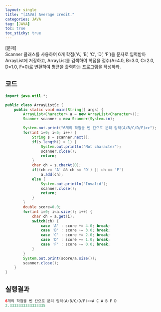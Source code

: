 ```yaml
---
layout: single
title: "[JAVA] Average credit."
categories: JAVA
tag: [JAVA]
toc: true
toc_sticky: true
---
```


[문제]  
Scanner 클래스를 사용하여 6개 학점(‘A’, ‘B’, ‘C’, ‘D’, ‘F’)을 문자로 입력받아 ArrayList에 저장하고, ArrayList를 검색하여 학점을 점수(A=4.0, B=3.0, C=2.0, D=1.0, F=0)로 변환하여 평균을 출력하는 프로그램을 작성하라.


## 코드

```java
import java.util.*;

public class ArrayListSc {	
	public static void main(String[] args) {
		ArrayList<Character> a = new ArrayList<Character>();
		Scanner scanner = new Scanner(System.in);

		System.out.print("6개의 학점을 빈 칸으로 분리 입력(A/B/C/D/F)>>");
		for(int i=0; i<6; i++) {
			String s = scanner.next();
			if(s.length() > 1) {
				System.out.println("Not character");
				scanner.close();
				return;
			}
			char ch = s.charAt(0);
			if((ch >= 'A' && ch <= 'D') || ch == 'F')
				a.add(ch);
			else {
				System.out.println("Invalid");
				scanner.close();
				return;
			}
		}		
		double score=0.0;
		for(int i=0; i<a.size(); i++) {
			char ch = a.get(i);
			switch(ch) {
				case 'A' : score += 4.0; break;
				case 'B' : score += 3.0; break;
				case 'C' : score += 2.0; break;
				case 'D' : score += 1.0; break;
				case 'F' : score += 0.0; break;			
			}
		}		
		System.out.print(score/a.size());
		scanner.close();
	}
}
```

## 실행결과

```java
6개의 학점을 빈 칸으로 분리 입력(A/B/C/D/F)>>A C A B F D
2.3333333333333335
```